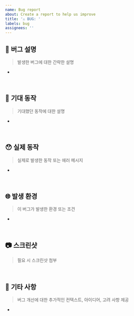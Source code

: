 ```yaml
---
name: Bug report
about: Create a report to help us improve
title: '⚠️ BUG: '
labels: bug
assignees: ''
---
```


## 📝 버그 설명

> 발생한 버그에 대한 간략한 설명

-

<br/>

## 🤔 기대 동작

> 기대했던 동작에 대한 설명

-

<br/>

## 😯 실제 동작

> 실제로 발생한 동작 또는 에러 메시지

-

<br/>

## 🌐 발생 환경

> 이 버그가 발생한 환경 또는 조건

-

<br/>

## 📷 스크린샷

> 필요 시 스크린샷 첨부

<br/>

## 📌 기타 사항

> 버그 개선에 대한 추가적인 컨텍스트, 아이디어, 고려 사항 제공

-

<br/>
